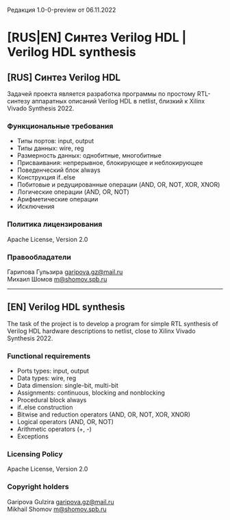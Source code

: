 Редакция 1.0-0-preview от 06.11.2022

# [RUS|EN] Синтез Verilog HDL | Verilog HDL synthesis

## [RUS] Синтез Verilog HDL

Задачей проекта является разработка программы по простому RTL-синтезу аппаратных описаний Verilog HDL в netlist, близкий к Xilinx Vivado Synthesis 2022.

### Функциональные требования

* Типы портов: input, output
* Типы данных: wire, reg
* Размерность данных: однобитные, многобитные 
* Присваивания: непрерывное, блокирующее и неблокирующее 
* Поведенческий блок always
* Конструкция if..else
* Побитовые и редуцированные операции (AND, OR, NOT, XOR, XNOR)
* Логические операции (AND, OR, NOT)
* Арифметические операции
* Исключения

### Политика лицензирования 

Apache License, Version 2.0

### Правообладатели

Гарипова Гульзира garipova.gz@mail.ru<br>
Михаил Шомов m@shomov.spb.ru

<hr>

## [EN] Verilog HDL synthesis

The task of the project is to develop a program for simple RTL synthesis of Verilog HDL hardware descriptions to netlist, close to Xilinx Vivado Synthesis 2022.

### Functional requirements

* Ports types: input, output
* Data types: wire, reg
* Data dimension: single-bit, multi-bit
* Assignments: continuous, blocking and nonblocking
* Procedural block always
* if..else construction
* Bitwise and reduction operators (AND, OR, NOT, XOR, XNOR)
* Logical operators (AND, OR, NOT)
* Arithmetic operators (+, -)
* Exceptions 

### Licensing Policy

Apache License, Version 2.0

### Copyright holders

Garipova Gulzira garipova.gz@mail.ru<br>
Mikhail Shomov m@shomov.spb.ru
